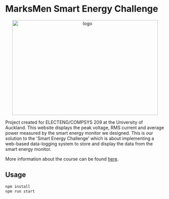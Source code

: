 # MarksMen Smart Energy Challenge  

<p align="center">
  <img width="460" height="300" alt="logo" src="https://user-images.githubusercontent.com/23645330/128589439-131c8757-6b9f-4fca-89c0-5b3c40586791.png">
</p>

Project created for ELECTENG/COMPSYS 209 at the University of Auckland. This website displays the peak voltage, RMS current and average power measured by the smart energy monitor we designed.
This is our solution to the 'Smart Energy Challenge' which is about implementing a web-based data-logging system to store and display  the  data  from  the  smart  energy  monitor.


More information about the course can be found [here](https://uoa-ece209.github.io/).

## Usage
```bash
npm install
npm run start
```


